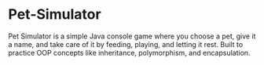 # Pet-Simulator
Pet Simulator is a simple Java console game where you choose a pet, give it a name, and take care of it by feeding, playing, and letting it rest. Built to practice OOP concepts like inheritance, polymorphism, and encapsulation.
